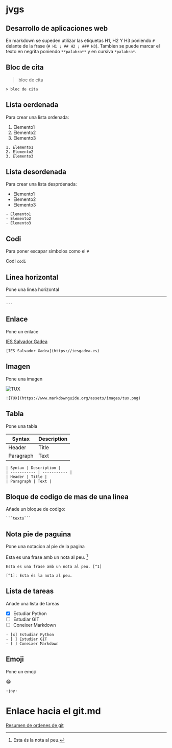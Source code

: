 # jvgs
## Desarrollo de aplicaciones web

En markdown se supeden utilizar las etiquetas H1, H2 Y H3 poniendo `#` 
delante de la frase (`# H1 ; ## H2 ; ### H3`). Tambien se puede marcar el texto 
en negrita poniendo `**palabra**` y en cursiva `*palabra*`.

## Bloc de cita

> bloc de cita

`> bloc de cita`

## Lista oerdenada

Para crear una lista ordenada:

1. Elemento1
2. Elemento2
3. Elemento3

```
1. Elemento1
2. Elemento2
3. Elemento3
```

## Lista desordenada 

Para crear una lista desprdenada:

- Elemento1
- Elemento2
- Elemento3


```
- Elemento1
- Elemento2
- Elemento3
```

## Codi

Para poner escapar simbolos como el `#` 

Codi
`codi`


## Linea horizontal 

Pone una linea horizontal

---

`---`

## Enlace

Pone un enlace

[IES Salvador Gadea](https://iesgadea.es)

`[IES Salvador Gadea](https://iesgadea.es)`

## Imagen

Pone una imagen

![TUX](https://www.markdownguide.org/assets/images/tux.png)

`![TUX](https://www.markdownguide.org/assets/images/tux.png)`

## Tabla

Pone una tabla

| Syntax | Description |
| ----------- | ----------- |
| Header | Title |
| Paragraph | Text |

```
| Syntax | Description |
| ----------- | ----------- |
| Header | Title |
| Paragraph | Text |
```

## Bloque de codigo de mas de una linea

Añade un bloque de codigo:

` ```texto``` `

## Nota pie de paguina

Pone una notacion al pie de la pagina

Esta es una frase amb un nota al peu. [^1]

[^1]: Esta és la nota al peu.

```
Esta es una frase amb un nota al peu. [^1]

[^1]: Esta és la nota al peu.
```

## Lista de tareas 

Añade una lista de tareas

- [x] Estudiar Python
- [ ] Estudiar GIT
- [ ] Coneixer Markdown

```
- [x] Estudiar Python
- [ ] Estudiar GIT
- [ ] Coneixer Markdown
```

## Emoji

Pone un emoji

:joy:

`:joy:`

# Enlace hacia el git.md

[Resumen de ordenes de git](git.md)
